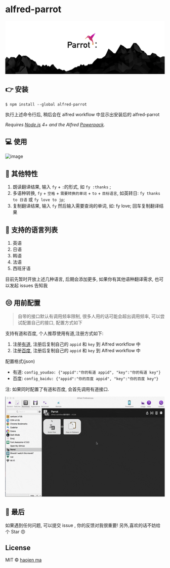 # alfred-parrot

![image](./screenshot/new_parrot_icon.jpg)

## 👉 安装

```
$ npm install --global alfred-parrot
```

执行上述命令行后, 稍后会在 alfred workflow 中显示出安装后的 alfred-parrot

*Requires [Node.js](https://nodejs.org) 4+ and the Alfred [Powerpack](https://www.alfredapp.com/powerpack/).*

## 💻 使用

![image](./screenshot/parrot_tutorial-min.gif)

## 💪 其他特性

1. 朗读翻译结果, 输入 `fy` + `:`的形式, 如 `fy :thanks` ;
2. 多语种转换, `fy` + `空格` + `需要转换的单词` + `to` + `目标语言`, 如英转日: `fy thanks to 日语` 或 `fy love to jp`;
3. 复制翻译结果, 输入 `fy` 然后输入需要查询的单词,  如: fy love; 回车复制翻译结果

## 🌵 支持的语言列表

1. 英语
2. 日语
3. 韩语
4. 法语
5. 西班牙语

目前先暂时开放上述几种语言, 后期会添加更多, 如果你有其他语种翻译需求, 也可以发起 issues 告知我

## 😒 用前配置
> 自带的接口默认有调用频率限制, 很多人用的话可能会超出调用频率, 可以尝试配置自己的接口, 配置方式如下

支持有道和百度, 个人推荐使用有道,注册方式如下:

1. 注册[有道](http://ai.youdao.com/), 注册后复制自己的 `appid` 和 `key`  到 Alfred workflow 中
2. 注册[百度](http://api.fanyi.baidu.com/api/trans/product/index), 注册后复制自己的 `appid` 和 `key`  到 Alfred workflow 中

配置格式(json)

- 有道: `config_youdao: {"appid":"你的有道 appid", "key":"你的有道 key"}`
- 百度: `config_baidu: {"appid":"你的百度 appid", "key":"你的百度 key"}`

注: 如果同时配置了有道和百度, 会首先调用有道接口.

![image](./screenshot/parrot_config.gif)

## 💙 最后

如果遇到任何问题, 可以提交 issue , 你的反馈对我很重要!
另外,喜欢的话不妨给个 Star 😍

## License

MIT © [haojen ma](http://haojen.github.io)
